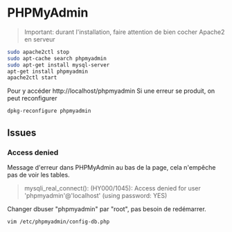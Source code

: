 <!-- TITLE: Phpmyadmin -->
<!-- SUBTITLE: A quick summary of Phpmyadmin -->

# PHPMyAdmin
> Important: durant l'installation, faire attention de bien cocher Apache2 en serveur


```sh
sudo apache2ctl stop
sudo apt-cache search phpmyadmin
sudo apt-get install mysql-server
apt-get install phpmyadmin
apache2ctl start
```

Pour y accéder http://localhost/phpmyadmin
Si une erreur se produit, on peut reconfigurer


```sh
dpkg-reconfigure phpmyadmin
```

## Issues

### Access denied

Message d'erreur dans PHPMyAdmin au bas de la page, cela n'empêche pas de voir les tables.

> mysqli_real_connect(): (HY000/1045): Access denied for user 'phpmyadmin'@'localhost' (using password: YES)

Changer dbuser "phpmyadmin" par "root", pas besoin de redémarrer.


```sh
vim /etc/phpmyadmin/config-db.php
```





